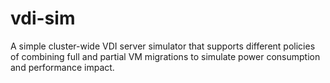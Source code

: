 vdi-sim
=======

A simple cluster-wide VDI server simulator that supports different policies of combining full and partial VM migrations to simulate power consumption and performance impact. 
